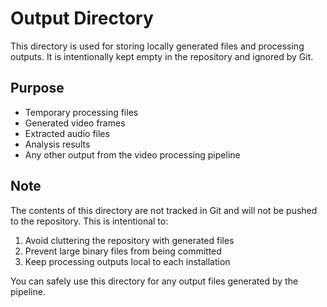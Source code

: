 # Output Directory

This directory is used for storing locally generated files and processing outputs. It is intentionally kept empty in the repository and ignored by Git.

## Purpose

- Temporary processing files
- Generated video frames
- Extracted audio files
- Analysis results
- Any other output from the video processing pipeline

## Note

The contents of this directory are not tracked in Git and will not be pushed to the repository. This is intentional to:
1. Avoid cluttering the repository with generated files
2. Prevent large binary files from being committed
3. Keep processing outputs local to each installation

You can safely use this directory for any output files generated by the pipeline. 